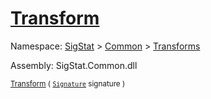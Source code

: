 # [Transform](./ImageGenerator-100663677.md)

Namespace: [SigStat]() > [Common](./../../README.md) > [Transforms](./../README.md)

Assembly: SigStat.Common.dll

<sub>[Transform](./ImageGenerator-100663677.md) ( [`Signature`](./../../Signature.md) signature )         <div style = "text-align: right" ></div></sub>
